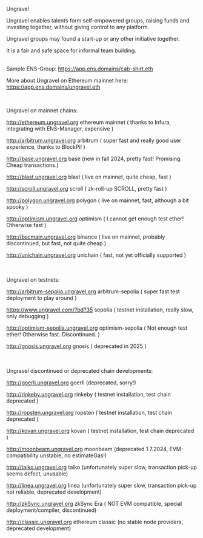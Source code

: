 Ungravel


Ungravel enables talents form self-empowered groups, raising funds and investing together, without giving control to any platform.

Ungravel groups may found a start-up or any other initiative together. 

It is a fair and safe space for informal team building.
<br><br>

Sample ENS-Group:  https://app.ens.domains/cab-shirt.eth

More about Ungravel on Ethereum mainnet here: https://app.ens.domains/ungravel.eth 

<br>

Ungravel on mainnet chains:

http://ethereum.ungravel.org ethereum mainnet          ( thanks to Infura, integrating with ENS-Manager, expensive )

http://arbitrum.ungravel.org arbitrum                  ( super fast and really good user experience, thanks to BlockPi! )

http://base.ungravel.org base                          (new in fall 2024, pretty fast! Promising. Cheap transactions.)

http://blast.ungravel.org blast                        ( live on mainnet, quite cheap, fast )

http://scroll.ungravel.org scroll                      ( zk-roll-up SCROLL, pretty fast )

http://polygon.ungravel.org polygon                    ( live on mainnet, fast, although a bit spooky )

http://optimism.ungravel.org optimism                  ( I cannot get enough test ether! Otherwise fast )

http://bscmain.ungravel.org binance                    ( live on mainnet, probably discontinued, but fast, not quite cheap )

http://unichain.ungravel.org unichain                  ( fast, not yet officially supported )



<br><br>
Ungravel on testnets:

http://arbitrum-sepolia.ungravel.org arbitrum-sepolia  ( super fast test deployment to play around )

https://www.ungravel.com/?bd?35 sepolia                ( testnet installation, really slow, only debugging )

http://optimism-sepolia.ungravel.org optimism-sepolia  ( Not enough test ether! Otherwise fast. Discontinued. )

http://gnosis.ungravel.org gnosis                      ( deprecated in 2025 )



<br><br>
Ungravel discontinued or deprecated chain developments:

http://goerli.ungravel.org goerli                      (deprecated, sorry!)

http://rinkeby.ungravel.org rinkeby                    ( testnet installation, test chain deprecated )

http://ropsten.ungravel.org ropsten                    ( testnet installation, test chain deprecated )

http://kovan.ungravel.org kovan                        ( testnet installation, test chain deprecated )

http://moonbeam.ungravel.org moonbeam                  (deprecated 1.7.2024, EVM-compatibility unstable, no estimateGas!)

http://taiko.ungravel.org taiko                        (unfortunately super slow, transaction pick-up seems defect, unusable)

http://linea.ungravel.org linea                        (unfortunately super slow, transaction pick-up not reliable, deprecated development)

http://zkSync.ungravel.org zkSync Era                  ( NOT EVM compatible, special deployment/compiler, discontinued)

http://classic.ungravel.org ethereum classic           (no stable node providers, deprecated development)

<br><br>


<!---
pepihasenfuss/pepihasenfuss is a ✨ special ✨ repository because its `README.md` (this file) appears on your GitHub profile.
You can click the Preview link to take a look at your changes.
--->
